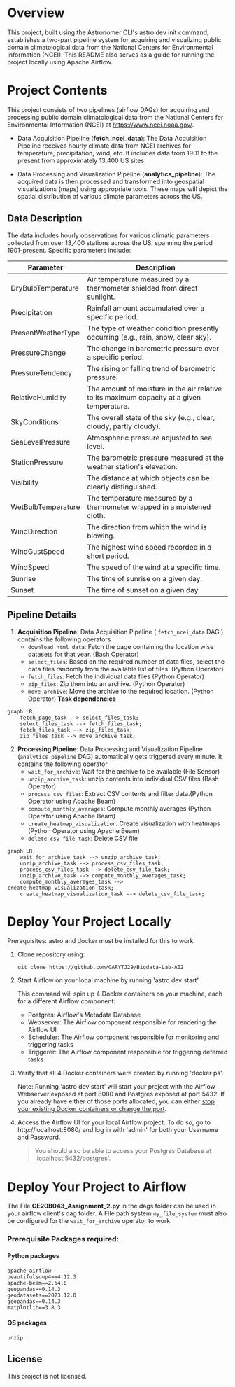 Overview
========

This project, built using the Astronomer CLI's astro dev init command, establishes a two-part pipeline system for acquiring and visualizing public domain climatological data from the National Centers for Environmental Information (NCEI). This README also serves as a guide for running the project locally using Apache Airflow.

Project Contents
================

This project consists of two pipelines (airflow DAGs) for acquiring and processing public domain climatological data from the National Centers for Environmental Information (NCEI) at https://www.ncei.noaa.gov/.

- Data Acquisition Pipeline (**fetch_ncei_data**): The Data Acquisition Pipeline receives hourly climate data from NCEI archives for temperature, precipitation, wind, etc. It includes data from 1901 to the present from approximately 13,400 US sites.

- Data Processing and Visualization Pipeline (**analytics_pipeline**): The acquired data is then processed and transformed into geospatial visualizations (maps) using appropriate tools. These maps will depict the spatial distribution of various climate parameters across the US.

## Data Description

The data includes hourly observations for various climatic parameters collected from over 13,400 stations across the US, spanning the period 1901-present. Specific parameters include:

| Parameter | Description |
|---|---|
| DryBulbTemperature | Air temperature measured by a thermometer shielded from direct sunlight. |
| Precipitation | Rainfall amount accumulated over a specific period. |
| PresentWeatherType | The type of weather condition presently occurring (e.g., rain, snow, clear sky). |
| PressureChange | The change in barometric pressure over a specific period. |
| PressureTendency | The rising or falling trend of barometric pressure. |
| RelativeHumidity | The amount of moisture in the air relative to its maximum capacity at a given temperature. |
| SkyConditions | The overall state of the sky (e.g., clear, cloudy, partly cloudy). |
| SeaLevelPressure | Atmospheric pressure adjusted to sea level. |
| StationPressure | The barometric pressure measured at the weather station's elevation. |
| Visibility | The distance at which objects can be clearly distinguished. |
| WetBulbTemperature | The temperature measured by a thermometer wrapped in a moistened cloth. |
| WindDirection | The direction from which the wind is blowing. |
| WindGustSpeed | The highest wind speed recorded in a short period. |
| WindSpeed | The speed of the wind at a specific time. |
| Sunrise | The time of sunrise on a given day. |
| Sunset | The time of sunset on a given day. |

## Pipeline Details

1. **Acquisition Pipeline**: 
Data Acquisition Pipeline ( `fetch_ncei_data` DAG ) contains the following operators
    - `download_html_data`: Fetch the page containing the location wise datasets for that year. (Bash Operator) 
    -  `select_files`: Based on the required number of data files, select the data files randomly from the available list of files. (Python Operator)
    -  `fetch_files`: Fetch the individual data files (Python Operator)
    -  `zip_files`: Zip them into an archive. (Python Operator)
    -  `move_archive`: Move the archive to the required location. (Python Operator)
    **Task dependencies**
```mermaid
graph LR;
    fetch_page_task --> select_files_task;
    select_files_task --> fetch_files_task;
    fetch_files_task --> zip_files_task;
    zip_files_task --> move_archive_task;
```
2. **Processing Pipeline**: 
   Data Processing and Visualization Pipeline (`analytics_pipeline` DAG) automatically gets triggered every minute. It contains the following operator
    - `wait_for_archive`: Wait for the archive to be available (File Sensor)
    - `unzip_archive_task`: unzip contents into individual CSV files (Bash Operator)
    - `process_csv_files`: Extract CSV contents and filter data.(Python Operator using Apache Beam)
    - `compute_monthly_averages`: Compute monthly averages (Python Operator using Apache Beam)
    - `create_heatmap_visualization`: Create visualization with heatmaps (Python Operator using Apache Beam)
    - `delete_csv_file_task`: Delete CSV file
```mermaid
graph LR;
    wait_for_archive_task --> unzip_archive_task;
    unzip_archive_task --> process_csv_files_task;
    process_csv_files_task --> delete_csv_file_task;
    unzip_archive_task --> compute_monthly_averages_task;
    compute_monthly_averages_task --> create_heatmap_visualization_task;
    create_heatmap_visualization_task --> delete_csv_file_task;
```
Deploy Your Project Locally
===========================
Prerequisites: astro and docker must be installed for this to work. 
1. Clone repository using:
    ```
    git clone https://github.com/GARYTJ29/Bigdata-Lab-A02
    ```

2. Start Airflow on your local machine by running 'astro dev start'.

    This command will spin up 4 Docker containers on your machine, each for a different Airflow component:
    - Postgres: Airflow's Metadata Database
    - Webserver: The Airflow component responsible for rendering the Airflow UI
    - Scheduler: The Airflow component responsible for monitoring and triggering tasks
    - Triggerer: The Airflow component responsible for triggering deferred tasks

3. Verify that all 4 Docker containers were created by running 'docker ps'.

    Note: Running 'astro dev start' will start your project with the Airflow Webserver exposed at port 8080 and Postgres exposed at port 5432. If you already have either of those ports allocated, you can either [stop your existing Docker containers or change the port](https://docs.astronomer.io/astro/test-and-troubleshoot-locally#ports-are-not-available).

4. Access the Airflow UI for your local Airflow project. To do so, go to http://localhost:8080/ and log in with 'admin' for both your Username and Password.

    >You should also be able to access your Postgres Database at 'localhost:5432/postgres'.

Deploy Your Project to Airflow
=================================

The File **CE20B043_Assignment_2.py** in the dags folder can be used in your airflow client's dag folder.
 A File path system `my_file_system` must also be configured for the `wait_for_archive` operator to work.
### Prerequisite Packages required:
#### Python packages
```
apache-airflow
beautifulsoup4==4.12.3
apache-beam==2.54.0
geopandas==0.14.3
geodatasets==2023.12.0
geopandas==0.14.3
matplotlib==3.8.3
```
#### OS packages
```
unzip
```

## License

This project is not licensed.

